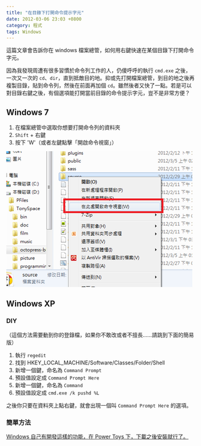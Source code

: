 ```yaml
---
title: "在目錄下打開命令提示字元"
date: 2012-03-06 23:03 +0800
category: 程式
tags: Windows
---
```


這篇文章會告訴你在 windows 檔案總管，如何用右鍵快速在某個目錄下打開命令字元。

因為我發現周遭有很多習慣於命令列工作的人，仍傻呼呼的執行 `cmd.exe` 之後，一次又一次的 `cd`、`dir`，直到抵敵目的地。抑或先打開檔案總管，到目的地之後再複製目錄，貼到命令列，然後在前面再加個 `cd`。雖然後者又快了一點。若是可以對目錄右鍵之後，有個選項能打開當前目錄的命令提示字元，豈不是非常方便？

## Windows 7

1. 在檔案總管中選取你想要打開命令列的資料夾
2. `Shift` + 右鍵
3. 按下 'W'（或者左鍵點擊「開啟命令視窗」）

![](/images/right-click-prompt.png)

## Windows XP
### DIY
（這個方法需要動到你的登錄檔，如果你不敢改或者不擅長……請跳到下面的簡易版）

1. 執行 `regedit`
2. 找到 HKEY_LOCAL_MACHINE/Software/Classes/Folder/Shell
3. 新增一個鍵，命名為 `Command Prompt`
4. 預設值設定成 `Command Prompt Here`
5. 新增一個鍵，命名為 `Command`
6. 預設值設定成 `cmd.exe /k pushd %L`

之後你只要在資料夾上點右鍵，就會出現一個叫 `Command Prompt Here` 的選項。

### 簡單方法
[Windows 自己有開發這樣的功能，在 Power Toys 下，下載之後安裝就行了。](http://windows.microsoft.com/en-US/windows/downloads/windows-xp)